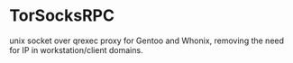 TorSocksRPC
=============

unix socket over qrexec proxy for Gentoo and Whonix, removing the need for IP
in workstation/client domains.
